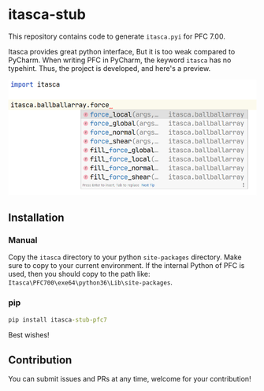 # itasca-stub

This repository contains code to generate `itasca.pyi` for PFC 7.00.

Itasca provides great python interface, But it is too weak compared to PyCharm.
When writing PFC in PyCharm, the keyword `itasca` has no typehint.
Thus, the project is developed, and here's a preview.

![preview](https://raw.githubusercontent.com/panhaoyu/itasca-stub/master/doc/assets/preview.png)

## Installation

### Manual

Copy the `itasca` directory to your python `site-packages` directory.
Make sure to copy to your current environment.
If the internal Python of PFC is used, then you should copy to the path like:
`Itasca\PFC700\exe64\python36\Lib\site-packages`.

### pip

```cmd
pip install itasca-stub-pfc7
```

Best wishes!

## Contribution

You can submit issues and PRs at any time, welcome for your contribution!